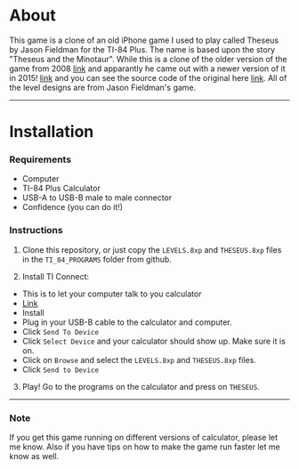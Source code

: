 # About
This game is a clone of an old iPhone game I used to play called Theseus by Jason Fieldman for the TI-84 Plus. The name is based upon the story "Theseus and the Minotaur". While this is a clone of the older version of the game from 2008 [link](https://www.fieldman.org/theseus) and apparantly he came out with a newer version of it in 2015! [link](https://www.fieldman.org/theseus-plus) and you can see the source code of the original here [link](https://github.com/jmfieldman/Theseus). All of the level designs are from Jason Fieldman's game.

---
# Installation

### Requirements
- Computer
- TI-84 Plus Calculator
- USB-A to USB-B male to male connector
- Confidence (you can do it!)

### Instructions

1. Clone this repository, or just copy the `LEVELS.8xp` and `THESEUS.8xp` files in the `TI_84_PROGRAMS` folder from github.

2. Install TI Connect:
  - This is to let your computer talk to you calculator
  - [Link](https://education.ti.com/en/software/details/en/B59F6C83468C4574ABFEE93D2BC3F807/swticonnectsoftware)
  - Install
  - Plug in your USB-B cable to the calculator and computer.
  - Click `Send To Device`
  - Click `Select Device` and your calculator should show up. Make sure it is on.
  - Click on `Browse` and select the `LEVELS.8xp` and `THESEUS.8xp` files.
  - Click `Send to Device`

3. Play! Go to the programs on the calculator and press on `THESEUS`.

---

### Note
If you get this game running on different versions of calculator, please let me know. Also if you have tips on how to make the game run faster let me know as well.
